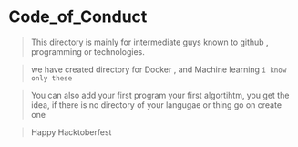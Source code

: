 # Code_of_Conduct

> This directory is mainly for intermediate guys known to github , programming or technologies.

> we have created directory for Docker , and Machine learning `i know only these`

> You can also add your first program your first algortihtm, you get the idea, if there is no directory of your langugae or thing go on create one

> Happy Hacktoberfest